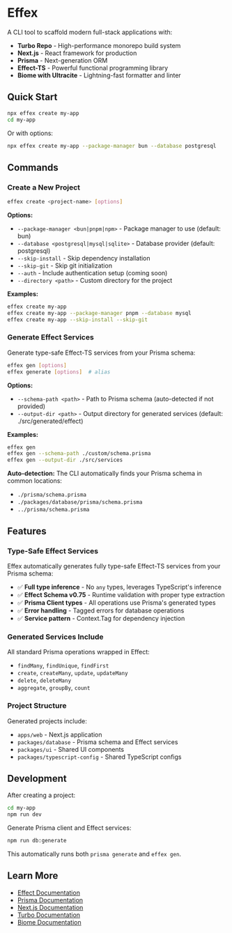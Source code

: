 # Effex

A CLI tool to scaffold modern full-stack applications with:

- **Turbo Repo** - High-performance monorepo build system
- **Next.js** - React framework for production
- **Prisma** - Next-generation ORM
- **Effect-TS** - Powerful functional programming library
- **Biome with Ultracite** - Lightning-fast formatter and linter

## Quick Start

```bash
npx effex create my-app
cd my-app
```

Or with options:

```bash
npx effex create my-app --package-manager bun --database postgresql
```

## Commands

### Create a New Project

```bash
effex create <project-name> [options]
```

**Options:**

- `--package-manager <bun|pnpm|npm>` - Package manager to use (default: bun)
- `--database <postgresql|mysql|sqlite>` - Database provider (default: postgresql)
- `--skip-install` - Skip dependency installation
- `--skip-git` - Skip git initialization
- `--auth` - Include authentication setup (coming soon)
- `--directory <path>` - Custom directory for the project

**Examples:**

```bash
effex create my-app
effex create my-app --package-manager pnpm --database mysql
effex create my-app --skip-install --skip-git
```

### Generate Effect Services

Generate type-safe Effect-TS services from your Prisma schema:

```bash
effex gen [options]
effex generate [options]  # alias
```

**Options:**

- `--schema-path <path>` - Path to Prisma schema (auto-detected if not provided)
- `--output-dir <path>` - Output directory for generated services (default: ./src/generated/effect)

**Examples:**

```bash
effex gen
effex gen --schema-path ./custom/schema.prisma
effex gen --output-dir ./src/services
```

**Auto-detection:** The CLI automatically finds your Prisma schema in common locations:

- `./prisma/schema.prisma`
- `./packages/database/prisma/schema.prisma`
- `../prisma/schema.prisma`

## Features

### Type-Safe Effect Services

Effex automatically generates fully type-safe Effect-TS services from your Prisma schema:

- ✅ **Full type inference** - No `any` types, leverages TypeScript's inference
- ✅ **Effect Schema v0.75** - Runtime validation with proper type extraction
- ✅ **Prisma Client types** - All operations use Prisma's generated types
- ✅ **Error handling** - Tagged errors for database operations
- ✅ **Service pattern** - Context.Tag for dependency injection

### Generated Services Include

All standard Prisma operations wrapped in Effect:

- `findMany`, `findUnique`, `findFirst`
- `create`, `createMany`, `update`, `updateMany`
- `delete`, `deleteMany`
- `aggregate`, `groupBy`, `count`

### Project Structure

Generated projects include:

- `apps/web` - Next.js application
- `packages/database` - Prisma schema and Effect services
- `packages/ui` - Shared UI components
- `packages/typescript-config` - Shared TypeScript configs

## Development

After creating a project:

```bash
cd my-app
npm run dev
```

Generate Prisma client and Effect services:

```bash
npm run db:generate
```

This automatically runs both `prisma generate` and `effex gen`.

## Learn More

- [Effect Documentation](https://effect.website)
- [Prisma Documentation](https://www.prisma.io/docs)
- [Next.js Documentation](https://nextjs.org/docs)
- [Turbo Documentation](https://turbo.build/repo/docs)
- [Biome Documentation](https://biomejs.dev)
